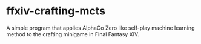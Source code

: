 # ffxiv-crafting-mcts
A simple program that applies AlphaGo Zero like self-play machine learning method to the crafting minigame in Final Fantasy XIV.
